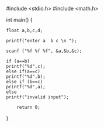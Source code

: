 #include <stdio.h>
#include <math.h>

int main()
{     
    
    float a,b,c,d;
    
    printf("enter a  b c \n ");
    
    scanf ("%f %f %f", &a,&b,&c);
    
    if (a==b)
    printf("%d",c);
    else if(a==c)
    printf("%d",b);
    else if (b==c)
    printf("%d",a);
    else 
    printf("invalid input");

        return 0;
}        
    


